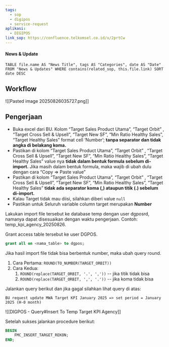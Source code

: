```yaml
---
tags:
  - sop
  - digipos
  - service-request
aplikasi:
  - DIGIPOS
link_sop: https://confluence.telkomsel.co.id/x/2prtCw
---
```

#### News & Update
```dataview
TABLE file.name AS "News Title", tags AS "Categories", date AS "Date" FROM "News & Updates" WHERE contains(related_sop, this.file.link) SORT date DESC
```

## Workflow

![[Pasted image 20250826035727.png]]

## Pengerjaan

- Buka excel dari BU. Kolom “Target Sales Product Utama”, “Target Orbit” , “Target Cross Sell & Upsell”, “Target New SF”, “Min Ratio Healthy Sales”, “Target Healthy Sales” format cell ‘Number’; **tanpa separator dan tidak angka di belakang koma.**
- Pastikan di kolom “Target Sales Product Utama”, “Target Orbit” , “Target Cross Sell & Upsell”, “Target New SF”, “Min Ratio Healthy Sales”, “Target Healthy Sales” value nya **tidak dalam bentuk formula sebelum di-import.** Jika masih dalam bentuk formula, maka wajib di ubah dulu dengan cara “Copy => Paste value”
- Pastikan di kolom “Target Sales Product Utama”, “Target Orbit” , “Target Cross Sell & Upsell”, “Target New SF”, “Min Ratio Healthy Sales”, “Target Healthy Sales” **tidak ada separator koma (,) ataupun titik (.) sebelum di-import.**
- Kalau Target tidak mau diisi, silahkan diberi value `null`
- Pastikan untuk Seluruh variable column target merupakan **Number**

Lakukan import file tersebut ke database temp dengan user dgposrd, namanya dapat disesuaikan dengan waktu pengerjaan. Contoh: temp_kpi_agency_20250826.

Grant access table tersebut ke user DGPOS.

```sql
grant all on <nama_table> to dgpos;
```

Jika hasil import file tidak bisa berbentuk number, maka ubah query round.

1. Cara Pertama:  `ROUND(TO_NUMBER(TARGET_ORBIT))`
2. Cara Kedua: 
	1. `ROUND(replace(TARGET_ORBIT, '.', ','))` -- jika titik tidak bisa
	2. `ROUND(replace(TARGET_ORBIT, ',', '.'))` -- jika koma tidak bisa

Jalankan query berikut dan jika gagal silahkan lihat query di atas:

```
BU request update MWA Target KPI January 2025 => set period = January 2025 (H-0 month)
```

![[DIGPOS - Query#Insert To Temp Target KPI Agency]]

Setelah sukses jalankan procedure berikut:

```sql
BEGIN
    FMC_INSERT_TARGET_REKON;
END;
```